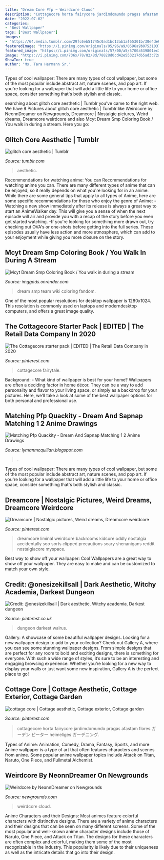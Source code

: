 ```yaml
---
title: "Dream Core Pfp ~ Weirdcore Cloud"
description: "Cottagecore horta fairycore jardimdomundo pragas afastam flores ガーデン ピーター heimeliges ガーデニング"
date: "2022-07-02"
categories:
- "Best Wallpaper"
tags: ["Best Wallpaper"]
images:
- "https://64.media.tumblr.com/29fc6eb51745c0ad1bc13ab1af65301b/30e4de0ca9b57328-22/s640x960/906781054d7b42feb113190f63ca6ee60fc1bf67.jpg"
featuredImage: "https://i.pinimg.com/originals/05/96/a9/0596a9b075310372eae1b0af6133b9c0.jpg"
featured_image: "https://i.pinimg.com/originals/57/00/a5/5700a539801ec3f6fe515dd74794ab6b.jpg"
image: "https://i.pinimg.com/736x/78/82/8d/78828d0cd42e553217d65ad3c72a3ff2.jpg"
ShowToc: true
author: "Ms. Tara Hermann Sr."
---
```



Types of cool wallpaper:
There are many types of cool wallpaper, but some of the most popular include abstract art, nature scenes, and pop art. If you're looking for a wallpaper that will add a little life to your home or office space, consider something that's both stylish and classic.

	

		
searching about glitch core aesthetic | Tumblr you've came to the right web. We have 8 Pictures about glitch core aesthetic | Tumblr like Weirdcore by NeonnDreamer on Newgrounds, Dreamcore | Nostalgic pictures, Weird dreams, Dreamcore weirdcore and also Mcyt Dream Smp Coloring Book / You walk in during a stream. Here you go:
		
    
## Glitch Core Aesthetic | Tumblr

<img loading=lazy src="https://64.media.tumblr.com/c2a1f3ae71a97cd73111ac9d2d658d7a/eb3f049d1bfbadc4-cc/s640x960/18e11db90c87674a3d716ccd73411309ca7c17d4.jpg" onerror="this.onerror=null;this.src='https://tse1.mm.bing.net/th?id=OIP.T5FxdntjGGDJwnrXZuHJXwHaJ3&amp;pid=15.1';" alt="glitch core aesthetic | Tumblr">

_Source: tumblr.com_

>aesthetic. 

	

Recommendations for watching anime: You can
Recommendations for watching anime you can. There are many different types of anime that can be enjoyed, so it really depends on what you're looking for in an anime. While there are some general tips that apply to all types of Anime, here are some specific recommendations for those who enjoy the genre of Anime: 
-Watching a new show immediately after its release is always a great way to start an AnimeWalker day. This will give you a sense of when the next episode will air and provide you with a recap of the story before you even get started watching. 
-If you're looking for something more drawn out, try checking out OVA's or one-shots before getting into the full series. These episodes usually have less action and more atmosphere, which can add to your enjoyment while giving you more closure on the story.

    
## Mcyt Dream Smp Coloring Book / You Walk In During A Stream

<img loading=lazy src="https://static.wikia.nocookie.net/dream_team/images/2/2b/Dream_Skin2.png/revision/latest?cb=20200804100156" onerror="this.onerror=null;this.src='https://tse4.mm.bing.net/th?id=OIP.rASY0hJD-ePXzuV4lSZjYwHaJ4&amp;pid=15.1';" alt="Mcyt Dream Smp Coloring Book / You walk in during a stream">

_Source: imggods.onrender.com_

>dream smp team wiki coloring fandom. 

	

One of the most popular resolutions for desktop wallpaper is 1280x1024. This resolution is commonly used on laptops and moderndesktop computers, and offers a great image quality.

    
## The Cottagecore Starter Pack | EDITED | The Retail Data Company In 2020

<img loading=lazy src="https://i.pinimg.com/originals/57/00/a5/5700a539801ec3f6fe515dd74794ab6b.jpg" onerror="this.onerror=null;this.src='https://tse2.mm.bing.net/th?id=OIP.x-ZYtHcd2JFilZRI-lTQgwAAAA&amp;pid=15.1';" alt="The Cottagecore starter pack | EDITED | The Retail Data Company in 2020">

_Source: pinterest.com_

>cottagecore fairytale. 

	

Background: - What kind of wallpaper is best for your home?
Wallpapers are often a deciding factor in home décor. They can be a way to add personality and flavor to your living space, or simply as a backdrop for your pictures. Here, we'll take a look at some of the best wallpaper options for both personal and professional use.

    
## Matching Pfp Quackity - Dream And Sapnap Matching 1 2 Anime Drawings

<img loading=lazy src="https://64.media.tumblr.com/29fc6eb51745c0ad1bc13ab1af65301b/30e4de0ca9b57328-22/s640x960/906781054d7b42feb113190f63ca6ee60fc1bf67.jpg" onerror="this.onerror=null;this.src='https://tse1.mm.bing.net/th?id=OIP.HJj9ZjJBsFzXngQ6cnCHwAHaHa&amp;pid=15.1';" alt="Matching Pfp Quackity - Dream And Sapnap Matching 1 2 Anime Drawings">

_Source: lymanmcquillan.blogspot.com_

>. 

	

Types of cool wallpaper:
There are many types of cool wallpaper, but some of the most popular include abstract art, nature scenes, and pop art. If you're looking for a wallpaper that will add a little life to your home or office space, consider something that's both stylish and classic.

    
## Dreamcore | Nostalgic Pictures, Weird Dreams, Dreamcore Weirdcore

<img loading=lazy src="https://i.pinimg.com/originals/05/96/a9/0596a9b075310372eae1b0af6133b9c0.jpg" onerror="this.onerror=null;this.src='https://tse3.mm.bing.net/th?id=OIP.N8sD5xNOMiEDuwg9pOTVGQHaFc&amp;pid=15.1';" alt="Dreamcore | Nostalgic pictures, Weird dreams, Dreamcore weirdcore">

_Source: pinterest.com_

>dreamcore liminal weirdcore backrooms kidcore oddly nostalgia accidentally soo sorts clipped precautions scary shenanigans reddit nostalgiacore myspace. 

	

Best way to show off your wallpaper:
Cool Wallpapers are a great way to show off your wallpaper. They are easy to make and can be customized to match your own style.

    
## Credit: @onesizekillsall | Dark Aesthetic, Witchy Academia, Darkest Dungeon

<img loading=lazy src="https://i.pinimg.com/736x/7d/89/ed/7d89edfea587c79dfd21601570f17f9c.jpg" onerror="this.onerror=null;this.src='https://tse2.mm.bing.net/th?id=OIP.Hxt4tJrT6hJMn3I2czv2UgHaFh&amp;pid=15.1';" alt="Credit: @onesizekillsall | Dark aesthetic, Witchy academia, Darkest dungeon">

_Source: pinterest.co.uk_

>dungeon darkest walrus. 

	

Gallery: A showcase of some beautiful wallpaper designs.
Looking for a new wallpaper design to add to your collection? Check out Gallery A, where you can see some stunning wallpaper designs. From simple designs that are perfect for any room to bold and exciting designs, there is something for everyone. With such a wide range of styles, it’s sure to be an interesting and engaging browsing experience. Whether you’re looking for a new way to display your walls or just want some new inspiration, Gallery A is the perfect place to go!





	
	
    
## Cottage Core | Cottage Aesthetic, Cottage Exterior, Cottage Garden

<img loading=lazy src="https://i.pinimg.com/736x/78/82/8d/78828d0cd42e553217d65ad3c72a3ff2.jpg" onerror="this.onerror=null;this.src='https://tse2.mm.bing.net/th?id=OIP.XGPAQ2ggZV_wFSx2nYuW0QHaEm&amp;pid=15.1';" alt="cottage core | Cottage aesthetic, Cottage exterior, Cottage garden">

_Source: pinterest.com_

>cottagecore horta fairycore jardimdomundo pragas afastam flores ガーデン ピーター heimeliges ガーデニング. 

	

Types of Anime: Animation, Comedy, Drama, Fantasy, Sports, and more
Anime wallpaper is a type of art that often features characters and scenes from anime. Some popular anime wallpaper topics include Attack on Titan, Naruto, One Piece, and Fullmetal Alchemist.

    
## Weirdcore By NeonnDreamer On Newgrounds

<img loading=lazy src="https://art.ngfiles.com/images/1253000/1253135_neonndreamer_weirdcore.jpg?f1588123556" onerror="this.onerror=null;this.src='https://tse4.mm.bing.net/th?id=OIP.nqeWfXGPXStpNqIMaHwSKQHaE8&amp;pid=15.1';" alt="Weirdcore by NeonnDreamer on Newgrounds">

_Source: newgrounds.com_

>weirdcore cloud. 

	

Anime Characters and their Designs: Most animes feature colorful characters with distinctive designs.
There are a variety of anime characters and their designs that can be seen on many different screens. Some of the most popular and well-known anime character designs include those of Naruto, One Piece, and Attack on Titan. The designs for these characters are often complex and colorful, making them some of the most recognizable in the industry. This popularity is likely due to their uniqueness as well as the intricate details that go into their design.

